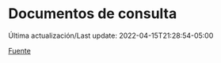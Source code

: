 # Documentos de consulta

Última actualización/Last update: 2022-04-15T21:28:54-05:00

 [Fuente](https://coronavirus.gob.mx/documentos-de-consulta/)
